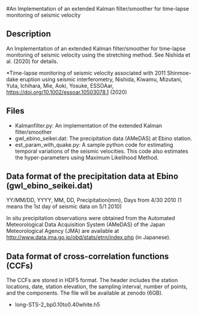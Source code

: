 #An Implementation of an extended Kalman filter/smoother for time-lapse monitoring of seismic velocity

## Description
An Implementation of an extended Kalman filter/smoother for time-lapse monitoring of seismic velocity using the stretching method. See Nishida et al. (2020) for details.

*Time-lapse monitoring of seismic velocity associated with 2011 Shinmoe-dake eruption using seismic interferometry, Nishida, Kiwamu, Mizutani, Yuta, Ichihara, Mie, Aoki, Yosuke, ESSOAar, https://doi.org/10.1002/essoar.10503078.1 (2020)

## Files 
* Kalmanfilter.py: An implementation of the extended Kalman filter/smoother
* gwl_ebino_seikei.dat: The precipitation data (AMeDAS) at Ebino station. 
* est_param_with_quake.py: A sample python code for estimating temporal variations of the seismic velocities. This code also estimates the hyper-parameters using Maximum Likelihood Method.

## Data format of the precipitation data at Ebino (gwl_ebino_seikei.dat)
YY/MM/DD, YYYY, MM, DD, Precipitation(mm), Days from 4/30 2010 (1 means the 1st day of seismic data on 5/1 2010)

In situ precipitation observations were obtained from the Automated Meteorological Data Acquisition System (AMeDAS) of the Japan Meteorological Agency (JMA) are available at http://www.data.jma.go.jp/obd/stats/etrn/index.php (in Japanese).

## Data format of cross-correlation functions (CCFs)
The CCFs are stored in HDF5 format. The header includes the station locations, date, station elevation, the sampling interval, number of points, and the components. The file will be available at zenodo (6GB). 
* long-STS-2_bp0.10to0.40white.h5


